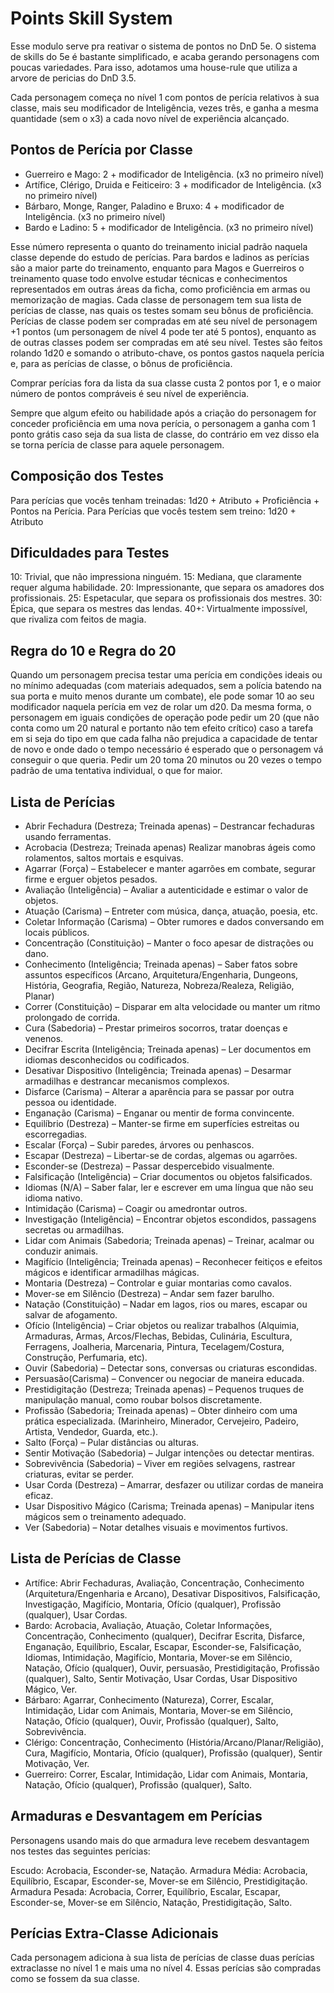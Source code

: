 # Points Skill System

Esse modulo serve pra reativar o sistema de pontos no DnD 5e. O sistema de skills do 5e é bastante simplificado, e acaba gerando personagens com poucas variedades. Para isso, adotamos uma house-rule que utiliza a arvore de pericias do DnD 3.5. 

Cada personagem começa no nível 1 com pontos de perícia relativos à sua classe, mais seu modificador de Inteligência, vezes três, e ganha a mesma quantidade (sem o x3) a cada novo nível de experiência alcançado.


## Pontos de Perícia por Classe

- Guerreiro e Mago: 2 + modificador de Inteligência. (x3 no primeiro nível)
- Artífice, Clérigo, Druida e Feiticeiro: 3 + modificador de Inteligência. (x3 no primeiro nível)
- Bárbaro, Monge, Ranger, Paladino e Bruxo: 4 + modificador de Inteligência. (x3 no primeiro nível)
- Bardo e Ladino: 5 + modificador de Inteligência. (x3 no primeiro nível)

Esse número representa o quanto do treinamento inicial padrão naquela classe depende do estudo de perícias. Para bardos e ladinos as perícias são a maior parte do treinamento, enquanto para Magos e Guerreiros o treinamento quase todo envolve estudar técnicas e conhecimentos representados em outras áreas da ficha, como proficiência em armas ou memorização de magias. Cada classe de personagem tem sua lista de perícias de classe, nas quais os testes somam seu bônus de proficiência. Perícias de classe podem ser compradas em até seu nível de personagem +1 pontos (um personagem de nível 4 pode ter até 5 pontos), enquanto as de outras classes podem ser compradas em até seu nível. Testes são feitos rolando 1d20 e somando o atributo-chave, os pontos gastos naquela perícia e, para as perícias de classe, o bônus de proficiência.

Comprar perícias fora da lista da sua classe custa 2 pontos por 1, e o maior número de pontos compráveis é seu nível de experiência.

Sempre que algum efeito ou habilidade após a criação do personagem for conceder proficiência em uma nova perícia, o personagem a ganha com 1 ponto grátis caso seja da sua lista de classe, do contrário em vez disso ela se torna perícia de classe para aquele personagem.


## Composição dos Testes

Para perícias que vocês tenham treinadas: 1d20 + Atributo + Proficiência + Pontos na Perícia.
Para Perícias que vocês testem sem treino: 1d20 + Atributo


## Dificuldades para Testes

10: Trivial, que não impressiona ninguém.
15: Mediana, que claramente requer alguma habilidade.
20: Impressionante, que separa os amadores dos profissionais.
25: Espetacular, que separa os profissionais dos mestres.
30: Épica, que separa os mestres das lendas.
40+: Virtualmente impossível, que rivaliza com feitos de magia.


## Regra do 10 e Regra do 20

Quando um personagem precisa testar uma perícia em condições ideais ou no mínimo adequadas (com materiais adequados, sem a polícia batendo na sua porta e muito menos durante um combate), ele pode somar 10 ao seu modificador naquela perícia em vez de rolar um d20. Da mesma forma, o personagem em iguais condições de operação pode pedir um 20 (que não conta como um 20 natural e portanto não tem efeito crítico) caso a tarefa em si seja do tipo em que cada falha não prejudica a capacidade de tentar de novo e onde dado o tempo necessário é esperado que o personagem vá conseguir o que queria. Pedir um 20 toma 20 minutos ou 20 vezes o tempo padrão de uma tentativa individual, o que for maior.


## Lista de Perícias

- Abrir Fechadura (Destreza; Treinada apenas) – Destrancar fechaduras usando ferramentas.
- Acrobacia (Destreza; Treinada apenas) Realizar manobras ágeis como rolamentos, saltos mortais e esquivas.
- Agarrar (Força) – Estabelecer e manter agarrões em combate, segurar firme e erguer objetos pesados.
- Avaliação (Inteligência) – Avaliar a autenticidade e estimar o valor de objetos.
- Atuação (Carisma) – Entreter com música, dança, atuação, poesia, etc.
- Coletar Informação (Carisma) – Obter rumores e dados conversando em locais públicos.
- Concentração (Constituição) – Manter o foco apesar de distrações ou dano.
- Conhecimento (Inteligência; Treinada apenas) – Saber fatos sobre assuntos específicos (Arcano, Arquitetura/Engenharia, Dungeons, História, Geografia, Região, Natureza, Nobreza/Realeza, Religião, Planar)
- Correr (Constituição) – Disparar em alta velocidade ou manter um ritmo prolongado de corrida.
- Cura (Sabedoria) – Prestar primeiros socorros, tratar doenças e venenos.
- Decifrar Escrita (Inteligência; Treinada apenas) – Ler documentos em idiomas desconhecidos ou codificados.
- Desativar Dispositivo (Inteligência; Treinada apenas) – Desarmar armadilhas e destrancar mecanismos complexos.
- Disfarce (Carisma) – Alterar a aparência para se passar por outra pessoa ou identidade.
- Enganação (Carisma) – Enganar ou mentir de forma convincente.
- Equilíbrio (Destreza) – Manter-se firme em superfícies estreitas ou escorregadias.
- Escalar (Força) – Subir paredes, árvores ou penhascos.
- Escapar (Destreza) – Libertar-se de cordas, algemas ou agarrões.
- Esconder-se (Destreza) – Passar despercebido visualmente.
- Falsificação (Inteligência) – Criar documentos ou objetos falsificados.
- Idiomas (N/A) – Saber falar, ler e escrever em uma língua que não seu idioma nativo.
- Intimidação (Carisma) – Coagir ou amedrontar outros.
- Investigação (Inteligência) – Encontrar objetos escondidos, passagens secretas ou armadilhas.
- Lidar com Animais  (Sabedoria; Treinada apenas) – Treinar, acalmar ou conduzir animais.
- Magifício (Inteligência; Treinada apenas) – Reconhecer feitiços e efeitos mágicos e identificar armadilhas mágicas.
- Montaria (Destreza) – Controlar e guiar montarias como cavalos.
- Mover-se em Silêncio (Destreza) – Andar sem fazer barulho.
- Natação (Constituição) – Nadar em lagos, rios ou mares, escapar ou salvar de afogamento.
- Ofício (Inteligência) – Criar objetos ou realizar trabalhos (Alquimia, Armaduras, Armas, Arcos/Flechas, Bebidas, Culinária, Escultura, Ferragens, Joalheria, Marcenaria, Pintura, Tecelagem/Costura, Construção, Perfumaria, etc).
- Ouvir (Sabedoria) – Detectar sons, conversas ou criaturas escondidas.
- Persuasão(Carisma) – Convencer ou negociar de maneira educada.
- Prestidigitação (Destreza; Treinada apenas) – Pequenos truques de manipulação manual, como roubar bolsos discretamente.
- Profissão (Sabedoria; Treinada apenas) – Obter dinheiro com uma prática especializada. (Marinheiro, Minerador, Cervejeiro, Padeiro, Artista, Vendedor, Guarda, etc.).
- Salto (Força) – Pular distâncias ou alturas.
- Sentir Motivação (Sabedoria) – Julgar intenções ou detectar mentiras.
- Sobrevivência (Sabedoria) – Viver em regiões selvagens, rastrear criaturas, evitar se perder.
- Usar Corda (Destreza) – Amarrar, desfazer ou utilizar cordas de maneira eficaz.
- Usar Dispositivo Mágico (Carisma; Treinada apenas) – Manipular itens mágicos sem o treinamento adequado.
- Ver (Sabedoria) – Notar detalhes visuais e movimentos furtivos.
 
## Lista de Perícias de Classe

- Artífice: Abrir Fechaduras, Avaliação, Concentração, Conhecimento (Arquitetura/Engenharia e Arcano), Desativar Dispositivos, Falsificação, Investigação, Magifício, Montaria, Ofício (qualquer), Profissão (qualquer), Usar Cordas.
- Bardo: Acrobacia, Avaliação, Atuação, Coletar Informações, Concentração, Conhecimento (qualquer), Decifrar Escrita, Disfarce, Enganação, Equilíbrio, Escalar, Escapar, Esconder-se, Falsificação, Idiomas, Intimidação, Magifício, Montaria, Mover-se em Silêncio, Natação, Ofício (qualquer), Ouvir, persuasão, Prestidigitação, Profissão (qualquer), Salto, Sentir Motivação, Usar Cordas, Usar Dispositivo Mágico, Ver.
- Bárbaro: Agarrar, Conhecimento (Natureza), Correr, Escalar, Intimidação, Lidar com Animais, Montaria, Mover-se em Silêncio, Natação, Ofício (qualquer), Ouvir, Profissão (qualquer), Salto, Sobrevivência.
- Clérigo: Concentração, Conhecimento (História/Arcano/Planar/Religião), Cura, Magifício, Montaria, Ofício (qualquer), Profissão (qualquer), Sentir Motivação, Ver.
- Guerreiro: Correr, Escalar, Intimidação, Lidar com Animais, Montaria, Natação, Ofício (qualquer), Profissão (qualquer), Salto.


## Armaduras e Desvantagem em Perícias

Personagens usando mais do que armadura leve recebem desvantagem nos testes das seguintes perícias:

Escudo: Acrobacia, Esconder-se, Natação.
Armadura Média: Acrobacia, Equilíbrio, Escapar, Esconder-se, Mover-se em Silêncio, Prestidigitação.
Armadura Pesada: Acrobacia, Correr, Equilíbrio, Escalar, Escapar, Esconder-se, Mover-se em Silêncio, Natação, Prestidigitação, Salto.


## Perícias Extra-Classe Adicionais

Cada personagem adiciona à sua lista de perícias de classe duas perícias extraclasse no nível 1 e mais uma no nível 4. Essas perícias são compradas como se fossem da sua classe.
